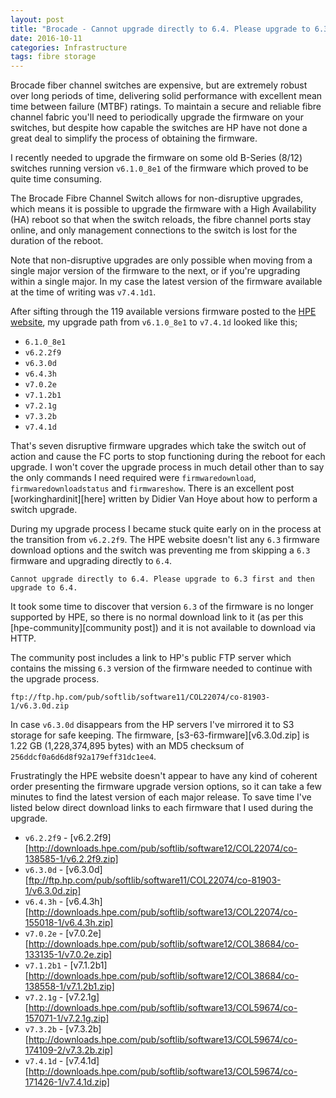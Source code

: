 ```yaml
---
layout: post
title: "Brocade - Cannot upgrade directly to 6.4. Please upgrade to 6.3 first and then upgrade to 6.4."
date: 2016-10-11
categories: Infrastructure
tags: fibre storage
---
```


Brocade fiber channel switches are expensive, but are extremely robust over long periods of time, delivering solid performance with excellent mean time between failure (MTBF) ratings. To maintain a secure and reliable fibre channel fabric you'll need to periodically upgrade the firmware on your switches, but despite how capable the switches are HP have not done a great deal to simplify the process of obtaining the firmware.

I recently needed to upgrade the firmware on some old B-Series (8/12) switches running version `v6.1.0_8e1` of the firmware which proved to be quite time consuming.

The Brocade Fibre Channel Switch allows for non-disruptive upgrades, which means it is possible to upgrade the firmware with a High Availability (HA) reboot so that when the switch reloads, the fibre channel ports stay online, and only management connections to the switch is lost for the duration of the reboot.

Note that non-disruptive upgrades are only possible when moving from a single major version of the firmware to the next, or if you're upgrading within a single major. In my case the latest version of the firmware available at the time of writing was `v7.4.1d1`.

After sifting through the 119 available versions firmware posted to the [HPE website][hpe-firmware], my upgrade path from `v6.1.0_8e1` to `v7.4.1d` looked like this;

* `6.1.0_8e1`
* `v6.2.2f9`
* `v6.3.0d`
* `v6.4.3h`
* `v7.0.2e`
* `v7.1.2b1`
* `v7.2.1g`
* `v7.3.2b`
* `v7.4.1d`

That's seven disruptive firmware upgrades which take the switch out of action and cause the FC ports to stop functioning during the reboot for each upgrade. I won't cover the upgrade process in much detail other than to say the only commands I need required were `firmwaredownload`, `firmwaredownloadstatus` and `firmwareshow`. There is an excellent post [workinghardinit][here] written by Didier Van Hoye about how to perform a switch upgrade.

During my upgrade process I became stuck quite early on in the process at the transition from `v6.2.2f9`. The HPE website doesn't list any `6.3` firmware download options and the switch was preventing me from skipping a `6.3` firmware and upgrading directly to `6.4`.

`Cannot upgrade directly to 6.4. Please upgrade to 6.3 first and then upgrade to 6.4.`

It took some time to discover that version `6.3` of the firmware is no longer supported by HPE, so there is no normal download link to it (as per this [hpe-community][community post]) and it is not available to download via HTTP.

The community post includes a link to HP's public FTP server which contains the missing `6.3` version of the firmware needed to continue with the upgrade process.

`ftp://ftp.hp.com/pub/softlib/software11/COL22074/co-81903-1/v6.3.0d.zip`

In case `v6.3.0d` disappears from the HP servers I've mirrored it to S3 storage for safe keeping. The firmware, [s3-63-firmware][v6.3.0d.zip] is 1.22 GB (1,228,374,895 bytes) with an MD5 checksum of `256ddcf0a6d6d8f92a179eff31dc1ee4`.

Frustratingly the HPE website doesn't appear to have any kind of coherent order presenting the firmware upgrade version options, so it can take a few minutes to find the latest version of each major release. To save time I've listed below direct download links to each firmware that I used during the upgrade.

* `v6.2.2f9` - [v6.2.2f9][http://downloads.hpe.com/pub/softlib/software12/COL22074/co-138585-1/v6.2.2f9.zip]
* `v6.3.0d` - [v6.3.0d][ftp://ftp.hp.com/pub/softlib/software11/COL22074/co-81903-1/v6.3.0d.zip]
* `v6.4.3h` - [v6.4.3h][http://downloads.hpe.com/pub/softlib/software13/COL22074/co-155018-1/v6.4.3h.zip]
* `v7.0.2e` - [v7.0.2e][http://downloads.hpe.com/pub/softlib/software12/COL38684/co-133135-1/v7.0.2e.zip]
* `v7.1.2b1` - [v7.1.2b1][http://downloads.hpe.com/pub/softlib/software12/COL38684/co-138558-1/v7.1.2b1.zip]
* `v7.2.1g` - [v7.2.1g][http://downloads.hpe.com/pub/softlib/software13/COL59674/co-157071-1/v7.2.1g.zip]
* `v7.3.2b` - [v7.3.2b][http://downloads.hpe.com/pub/softlib/software13/COL59674/co-174109-2/v7.3.2b.zip]
* `v7.4.1d` - [v7.4.1d][http://downloads.hpe.com/pub/softlib/software13/COL59674/co-171426-1/v7.4.1d.zip]





[hpe-firmware]: http://h20566.www2.hpe.com/hpsc/swd/public/readIndex?sp4ts.oid=5332779&swLangOid=8&swEnvOid=54
[workinghardinit]: https://blog.workinghardinit.work/2015/12/15/upgrade-the-firmware-on-a-brocade-fibre-channel-switch/
[hpe-community]: https://community.hpe.com/t5/Storage-Area-Networks-SAN-Small/B-Series-8-8-AM866A-No-Firmware-6-3x-available/td-p/6755407
[s3-63-firmware]: https://s3-eu-west-1.amazonaws.com/pingfu/firmware/brocade/b-series/v6.3.0d.zip
[v6.2.2f9]: http://downloads.hpe.com/pub/softlib/software12/COL22074/co-138585-1/v6.2.2f9.zip
[v6.3.0d]: ftp://ftp.hp.com/pub/softlib/software11/COL22074/co-81903-1/v6.3.0d.zip
[v6.4.3h]: http://downloads.hpe.com/pub/softlib/software13/COL22074/co-155018-1/v6.4.3h.zip
[v7.0.2e]: http://downloads.hpe.com/pub/softlib/software12/COL38684/co-133135-1/v7.0.2e.zip
[v7.1.2b1]: http://downloads.hpe.com/pub/softlib/software12/COL38684/co-138558-1/v7.1.2b1.zip
[v7.2.1g]: http://downloads.hpe.com/pub/softlib/software13/COL59674/co-157071-1/v7.2.1g.zip
[v7.3.2b]: http://downloads.hpe.com/pub/softlib/software13/COL59674/co-174109-2/v7.3.2b.zip
[v7.4.1d]: http://downloads.hpe.com/pub/softlib/software13/COL59674/co-171426-1/v7.4.1d.zip



